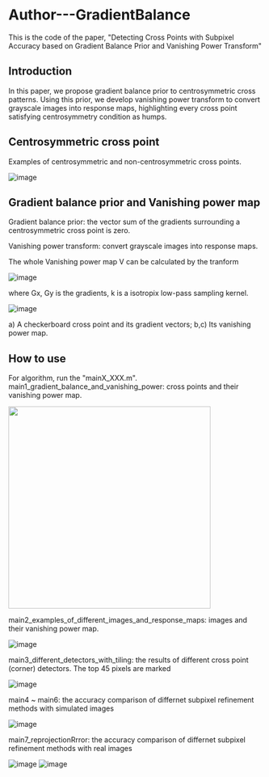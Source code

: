 # Author---GradientBalance
This is the code of the paper, "Detecting Cross Points with Subpixel Accuracy based on Gradient Balance Prior and Vanishing Power Transform"
## Introduction
In this paper, we propose gradient balance prior to centrosymmetric cross patterns. Using this prior, we develop vanishing power transform to convert grayscale images into response maps, highlighting every cross point satisfying centrosymmetry condition as humps.

## Centrosymmetric cross point
Examples of centrosymmetric and non-centrosymmetric cross points.

![image](https://github.com/Lilin2015/Author---GradientBalance/assets/17568542/b5b4c371-361d-410e-b233-30f279b76e7a)

## Gradient balance prior and Vanishing power map
Gradient balance prior: the vector sum of the gradients surrounding a centrosymmetric cross point is zero.

Vanishing power transform: convert grayscale images into response maps.

The whole Vanishing power map V can be calculated by the tranform

![image](https://user-images.githubusercontent.com/17568542/201604838-ff0e3855-953f-48ef-a400-cc292c80582c.png)

where Gx, Gy is the gradients, k is a isotropix low-pass sampling kernel.   

![image](https://user-images.githubusercontent.com/17568542/201600973-15d49af0-f23b-4c0c-a457-6af49e3cd324.png)

a) A checkerboard cross point and its gradient vectors; 
b,c) Its vanishing power map.

## How to use
For algorithm, run the "mainX_XXX.m".
main1_gradient_balance_and_vanishing_power: cross points and their vanishing power map.

<img src="https://github.com/Lilin2015/Author---GradientBalance/assets/17568542/1e9d4ead-4cf1-4039-8b10-59f5d6e15375" width="400">

main2_examples_of_different_images_and_response_maps: images and their vanishing power map.

![image](https://github.com/Lilin2015/Author---GradientBalance/assets/17568542/64b875f8-03b7-4130-98a5-db672af61760)

main3_different_detectors_with_tiling: the results of different cross point (corner) detectors. The top 45 pixels
are marked

![image](https://github.com/Lilin2015/Author---GradientBalance/assets/17568542/167f0a2f-dd13-4fa8-a738-40615d3b4453)

main4 ~ main6: the accuracy comparison of differnet subpixel refinement methods with simulated images

![image](https://github.com/Lilin2015/Author---GradientBalance/assets/17568542/ef40c711-a93c-41a7-a723-7ab8d49bb70b)

main7_reprojectionRrror: the accuracy comparison of differnet subpixel refinement methods with real images

![image](https://github.com/Lilin2015/Author---GradientBalance/assets/17568542/eb8e7cfc-1c0e-4039-8877-39a8ec9bb36a)
![image](https://github.com/Lilin2015/Author---GradientBalance/assets/17568542/b5ed1105-3de9-4840-9eb3-734d3d6d49cf)
